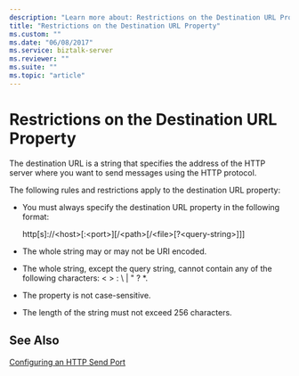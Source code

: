 ```yaml
---
description: "Learn more about: Restrictions on the Destination URL Property"
title: "Restrictions on the Destination URL Property"
ms.custom: ""
ms.date: "06/08/2017"
ms.service: biztalk-server
ms.reviewer: ""
ms.suite: ""
ms.topic: "article"
---
```

# Restrictions on the Destination URL Property
The destination URL is a string that specifies the address of the HTTP server where you want to send messages using the HTTP protocol.  
  
 The following rules and restrictions apply to the destination URL property:  
  
-   You must always specify the destination URL property in the following format:  
  
     http[s]://\<host\>[:\<port\>][/\<path\>[/\<file\>[?\<query-string\>]]]  
  
-   The whole string may or may not be URI encoded.  
  
-   The whole string, except the query string, cannot contain any of the following characters: \< \> : \ &#124; " ? *.  
  
-   The property is not case-sensitive.  
  
-   The length of the string must not exceed 256 characters.  
  
## See Also  
 [Configuring an HTTP Send Port](../core/configuring-an-http-send-port.md)
